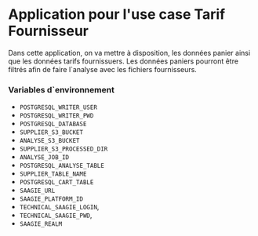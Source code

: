 # Application pour l'use case Tarif Fournisseur

Dans cette application, on va mettre à disposition, les données panier ainsi que 
les données tarifs fournissuers.
Les données paniers pourront être filtrés afin de faire l`analyse avec les fichiers fournisseurs.

### Variables d`environnement


- `POSTGRESQL_WRITER_USER`
- `POSTGRESQL_WRITER_PWD`
- `POSTGRESQL_DATABASE`
- `SUPPLIER_S3_BUCKET`
- `ANALYSE_S3_BUCKET`
- `SUPPLIER_S3_PROCESSED_DIR`
- `ANALYSE_JOB_ID`
- `POSTGRESQL_ANALYSE_TABLE`
- `SUPPLIER_TABLE_NAME`
- `POSTGRESQL_CART_TABLE`
- `SAAGIE_URL`
- `SAAGIE_PLATFORM_ID`
- `TECHNICAL_SAAGIE_LOGIN`,
- `TECHNICAL_SAAGIE_PWD`,
- `SAAGIE_REALM`
